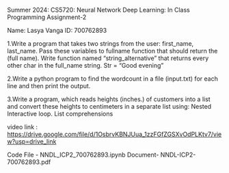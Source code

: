 Summer 2024: CS5720: Neural Network Deep Learning: In Class Programming Assignment-2

Name: Lasya Vanga ID: 700762893

1.Write a program that takes two strings from the user: first_name, last_name. Pass these variables to fullname function that should return the (full name). Write function named “string_alternative” that returns every other char in the full_name string. Str = “Good evening”

2.Write a python program to find the wordcount in a file (input.txt) for each line and then print the output.

3.Write a program, which reads heights (inches.) of customers into a list and convert these heights to centimeters in a separate list using:
  Nested Interactive loop.
  List comprehensions
  
video link : https://drive.google.com/file/d/1OsbrvKBNJUua_1zzFGfZGSXvOdPLKtv7/view?usp=drive_link

Code File - NNDL_ICP2_700762893.ipynb 
Document- NNDL-ICP2-700762893.pdf
